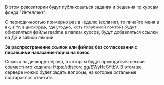 В этом репозитории будут публиковаться задания и решения по курсам фонда "Интеллект".

С периодичностью примерно раз в неделю (если нет, то пинайте меня в вк, в тг, в дискорде, где угодно, хоть голубиной почтой) будут обновляться файлы readme в папках курсов, будут добавляться ссылки на ДЗ и записи лекций.

**За распространение ссылок или файлов без согласования с писавшими наказание-порча на понос**

Ссылка на дискорд-сервер, в котором будут проводиться сессии совместного кодинга: https://discord.gg/EWyHcGYtbV. В этом же сервере можно будет задать вопросы, на которые остальные постараются ответить
